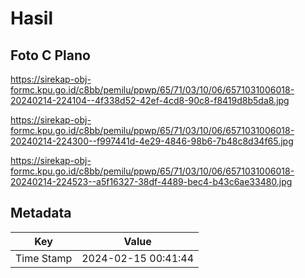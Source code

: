 # Hasil

## Foto C Plano

https://sirekap-obj-formc.kpu.go.id/c8bb/pemilu/ppwp/65/71/03/10/06/6571031006018-20240214-224104--4f338d52-42ef-4cd8-90c8-f8419d8b5da8.jpg

https://sirekap-obj-formc.kpu.go.id/c8bb/pemilu/ppwp/65/71/03/10/06/6571031006018-20240214-224300--f997441d-4e29-4846-98b6-7b48c8d34f65.jpg

https://sirekap-obj-formc.kpu.go.id/c8bb/pemilu/ppwp/65/71/03/10/06/6571031006018-20240214-224523--a5f16327-38df-4489-bec4-b43c6ae33480.jpg


## Metadata

| Key        | Value               |
| ---------- | ------------------- |
| Time Stamp | 2024-02-15 00:41:44 |



